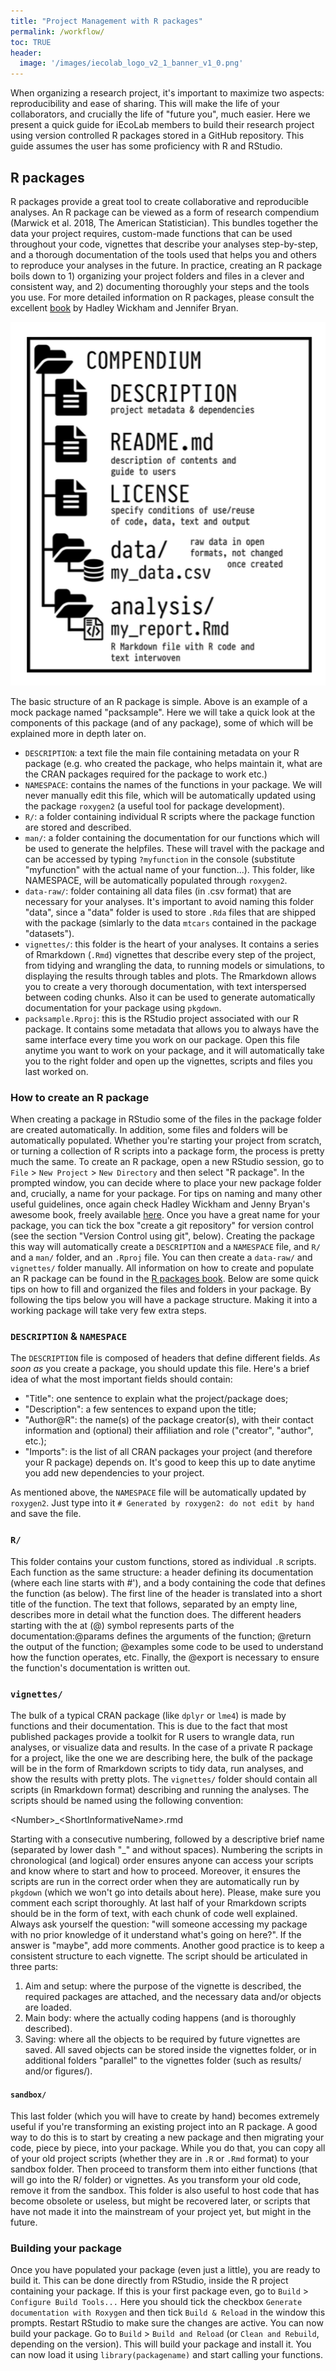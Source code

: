 ```yaml
---
title: "Project Management with R packages"
permalink: /workflow/
toc: TRUE
header:
  image: '/images/iecolab_logo_v2_1_banner_v1_0.png'
---
```


When organizing a research project, it's important to maximize two aspects: reproducibility and ease of sharing. This will make the life of your collaborators, and crucially the life of "future you", much easier. Here we present a quick guide for iEcoLab members to build their research project using version controlled R packages stored in a GitHub repository. This guide assumes the user has some proficiency with R and RStudio.

## R packages

R packages provide a great tool to create collaborative and reproducible analyses. An R package can be viewed as a form of research compendium (Marwick et al. 2018, The American Statistician). This bundles together the data your project requires, custom-made functions that can be used throughout your code, vignettes that describe your analyses step-by-step, and a thorough documentation of the tools used that helps you and others to reproduce your analyses in the future. In practice, creating an R package boils down to 1) organizing your project folders and files in a clever and consistent way, and 2) documenting thoroughly your steps and the tools you use. For more detailed information on R packages, please consult the excellent [book](https://r-pkgs.org/) by Hadley Wickham and Jennifer Bryan.

![Example of research compendium from Marwick et al. 2018](/images/compendium.png)

The basic structure of an R package is simple. Above is an example of a mock package named "packsample". Here we will take a quick look at the components of this package (and of any package), some of which will be explained more in depth later on.

*	`DESCRIPTION`: a text file the main file containing metadata on your R package (e.g. who created the package, who helps maintain it, what are the CRAN packages required for the package to work etc.)
*	`NAMESPACE`: contains the names of the functions in your package. We will never manually edit this file, which will be automatically updated using the package `roxygen2` (a useful tool for package development).
*	`R/`: a folder containing individual R scripts where the package function are stored and described.
*	`man/`: a folder containing the documentation for our functions which will be used to generate the helpfiles. These will travel with the package and can be accessed by typing `?myfunction` in the console (substitute "myfunction" with the actual name of your function...). This folder, like NAMESPACE, will be automatically populated through `roxygen2`.
*	`data-raw/`: folder containing all data files (in .csv format) that are necessary for your analyses. It's important to avoid naming this folder "data", since a "data" folder is used to store `.Rda` files that are shipped with the package (simlarly to the data `mtcars` contained in the package "datasets").
*	`vignettes/`: this folder is the heart of your analyses. It contains a series of Rmarkdown (`.Rmd`) vignettes that describe every step of the project, from tidying and wrangling the data, to running models or simulations, to displaying the results through tables and plots. The Rmarkdown allows you to create a very thorough documentation, with text interspersed between coding chunks. Also it can be used to generate automatically documentation for your package using `pkgdown`.
*	`packsample.Rproj`: this is the RStudio project associated with our R package. It contains some metadata that allows you to always have the same interface every time you work on our package. Open this file anytime you want to work on your package, and it will automatically take you to the right folder and open up the vignettes, scripts and files you last worked on.

### How to create an R package

When creating a package in RStudio some of the files in the package folder are created automatically. In addition, some files and folders will be automatically populated. Whether you're starting your project from scratch, or turning a collection of R scripts into a package form, the process is pretty much the same. To create an R package, open a new RStudio session, go to `File` > `New Project` > `New Directory` and then select "R package". In the prompted window, you can decide where to place your new package folder and, crucially, a name for your package. For tips on naming and many other useful guidelines, once again check Hadley Wickham and Jenny Bryan's awesome book, freely available [here](https://r-pkgs.org/).
Once you have a great name for your package, you can tick the box "create a git repository" for version control (see the section "Version Control using git", below). Creating the package this way will automatically create a `DESCRIPTION` and a `NAMESPACE` file, and `R/` and a `man/` folder, and an `.Rproj` file. You can then create a `data-raw/` and `vignettes/` folder manually. All information on how to create and populate an R package can be found in the [R packages book](https://r-pkgs.org/). Below are some quick tips on how to fill and organized the files and folders in your package. By following the tips below you will have a package structure. Making it into a working package will take very few extra steps.

### `DESCRIPTION` & `NAMESPACE`
The `DESCRIPTION` file is composed of headers that define different fields. *As soon as* you create a package, you should update this file. Here's a brief idea of what the most important fields should contain:
 * "Title": one sentence to explain what the project/package does;
 * "Description": a few sentences to expand upon the title;
 * "Author@R": the name(s) of the package creator(s), with their contact information and (optional) their affiliation and role ("creator", "author", etc.);
 * "Imports": is the list of all CRAN packages your project (and therefore your R package) depends on. It's good to keep this up to date anytime you add new dependencies to your project.

As mentioned above, the `NAMESPACE` file will be automatically updated by `roxygen2`. Just type into it `# Generated by roxygen2: do not edit by hand` and save the file.

### `R/`
This folder contains your custom functions, stored as individual `.R` scripts.
Each function as the same structure: a header defining its documentation (where each line starts with #'), and a body containing the code that defines the function (as below). The first line of the header is translated into a short title of the function. The text that follows, separated by an empty line, describes more in detail what the function does. The different headers starting with the at (@) symbol represents parts of the documentation:@params defines the arguments of the function; @return the output of the function; @examples some code to be used to understand how the function operates, etc. Finally, the @export is necessary to ensure the function's documentation is written out.


### `vignettes/`
The bulk of a typical CRAN package (like `dplyr` or `lme4`) is made by functions and their documentation. This is due to the fact that most published packages provide a toolkit for R users to wrangle data, run analyses, or visualize data and results. In the case of a private R package for a project, like the one we are describing here, the bulk of the package will be in the form of Rmarkdown scripts to tidy data, run analyses, and show the results with pretty plots. The `vignettes/` folder should contain all scripts (in Rmarkdown format) describing and running the analyses. The scripts should be named using the following convention:

\<Number\>_\<ShortInformativeName\>.rmd

Starting with a consecutive numbering, followed by a descriptive brief name (separated by lower dash "_" and without spaces). Numbering the scripts in chronological (and logical) order ensures anyone can access your scripts and know where to start and how to proceed. Moreover, it ensures the scripts are run in the correct order when they are automatically run by `pkgdown` (which we won't go into details about here). Please, make sure you comment each script thoroughly. At last half of your Rmarkdown scripts should be in the form of text, with each chunk of code well explained. Always ask yourself the question: "will someone accessing my package with no prior knowledge of it understand what's going on here?". If the answer is "maybe", add more comments. Another good practice is to keep a consistent structure to each vignette. The script should be articulated in three parts:
1. Aim and setup: where the purpose of the vignette is described, the required packages are attached, and the necessary data and/or objects are loaded.
2. Main body: where the actually coding happens (and is thoroughly described).
3. Saving: where all the objects to be required by future vignettes are saved. All saved objects can be stored inside the vignettes folder, or in additional folders "parallel" to the vignettes folder (such as results/ and/or figures/).


#### `sandbox/`
This last folder (which you will have to create by hand) becomes extremely useful if you're transforming an existing project into an R package. A good way to do this is to start by creating a new package and then migrating your code, piece by piece, into your package. While you do that, you can copy all of your old project scripts (whether they are in `.R` or `.Rmd` format) to your sandbox folder. Then proceed to transform them into either functions (that will go into the R/ folder) or vignettes. As you transform your old code, remove it from the sandbox. This folder is also useful to host code that has become obsolete or useless, but might be recovered later, or scripts that have not made it into the mainstream of your project yet, but might in the future.


### Building your package

Once you have populated your package (even just a little), you are ready to build it. This can be done directly from RStudio, inside the R project containing your package. If this is your first package even, go to `Build` > `Configure Build Tools...` Here you should tick the checkbox `Generate documentation with Roxygen` and then tick `Build & Reload` in the window this prompts. Restart RStudio to make sure the changes are active. You can now build your package. Go to `Build` > `Build and Reload` (or `Clean and Rebuild`, depending on the version). This will build your package and install it. You can now load it using `library(packagename)` and start calling your functions.
